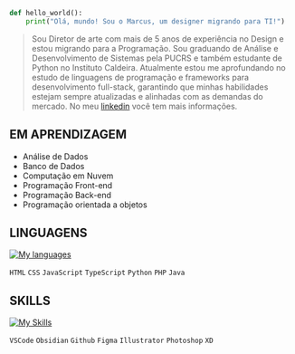 
```python
def hello_world():
    print("Olá, mundo! Sou o Marcus, um designer migrando para TI!")
```

>Sou Diretor de arte com mais de 5 anos de experiência no Design e estou migrando para a Programação. Sou graduando de Análise e Desenvolvimento de Sistemas pela PUCRS e também estudante de Python no Instituto Caldeira. Atualmente estou me aprofundando no estudo de linguagens de programação e frameworks para desenvolvimento full-stack, garantindo que minhas habilidades estejam sempre atualizadas e alinhadas com as demandas do mercado. No meu [linkedin](https://www.linkedin.com/in/marcusgarim/) você tem mais informações.

## EM APRENDIZAGEM
-   Análise de Dados
-   Banco de Dados
-   Computação em Nuvem
-   Programação Front-end
-   Programação Back-end
-   Programação orientada a objetos


## LINGUAGENS

[![My languages](https://skillicons.dev/icons?i=html,css,js,ts,py,php,java)](https://skillicons.dev)

`HTML` `CSS` `JavaScript` `TypeScript` `Python` `PHP` `Java`


## SKILLS

[![My Skills](https://skillicons.dev/icons?i=vscode,obsidian,github,figma,ai,ps,xd)](https://skillicons.dev)

`VSCode` `Obsidian` `Github` `Figma` `Illustrator` `Photoshop` `XD`
